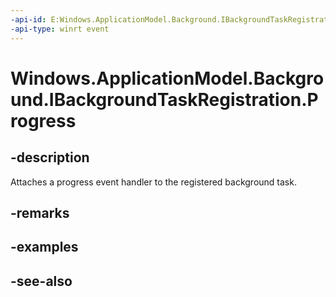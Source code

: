 ```yaml
---
-api-id: E:Windows.ApplicationModel.Background.IBackgroundTaskRegistration.Progress
-api-type: winrt event
---
```


<!-- Event syntax
abstract public event Windows.ApplicationModel.Background.BackgroundTaskProgressEventHandler Progress
-->

# Windows.ApplicationModel.Background.IBackgroundTaskRegistration.Progress

## -description
Attaches a progress event handler to the registered background task.

## -remarks

## -examples

## -see-also
